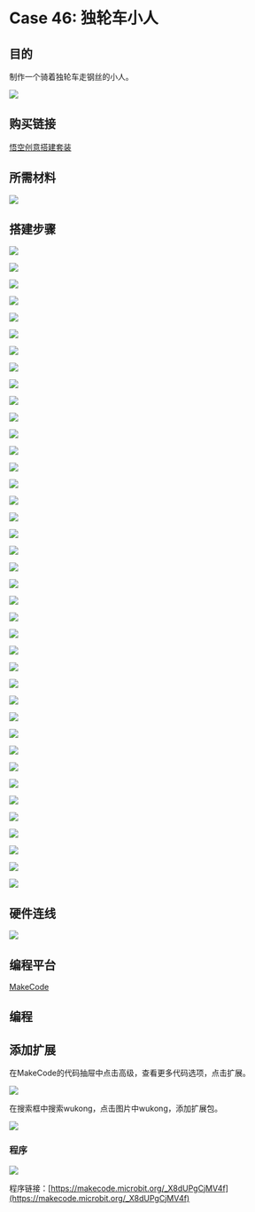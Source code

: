 # Case 46: 独轮车小人
## 目的
制作一个骑着独轮车走钢丝的小人。

![](./images/Wonder-Building-Kit-case-46-01.png)

## 购买链接

[悟空创意搭建套装](https://item.taobao.com/item.htm?id=649813731275&spm=2015.23436601.0.0)

## 所需材料

![](./images/Wonder-Building-Kit-step-case-46-01.png)

## 搭建步骤


![](./images/Wonder-Building-Kit-step-case-46-02.png)

![](./images/Wonder-Building-Kit-step-case-46-03.png)

![](./images/Wonder-Building-Kit-step-case-46-04.png)

![](./images/Wonder-Building-Kit-step-case-46-05.png)

![](./images/Wonder-Building-Kit-step-case-46-06.png)

![](./images/Wonder-Building-Kit-step-case-46-07.png)

![](./images/Wonder-Building-Kit-step-case-46-08.png)

![](./images/Wonder-Building-Kit-step-case-46-09.png)

![](./images/Wonder-Building-Kit-step-case-46-10.png)

![](./images/Wonder-Building-Kit-step-case-46-11.png)

![](./images/Wonder-Building-Kit-step-case-46-12.png)

![](./images/Wonder-Building-Kit-step-case-46-13.png)

![](./images/Wonder-Building-Kit-step-case-46-14.png)

![](./images/Wonder-Building-Kit-step-case-46-15.png)

![](./images/Wonder-Building-Kit-step-case-46-16.png)

![](./images/Wonder-Building-Kit-step-case-46-17.png)

![](./images/Wonder-Building-Kit-step-case-46-18.png)

![](./images/Wonder-Building-Kit-step-case-46-19.png)

![](./images/Wonder-Building-Kit-step-case-46-20.png)

![](./images/Wonder-Building-Kit-step-case-46-21.png)

![](./images/Wonder-Building-Kit-step-case-46-22.png)

![](./images/Wonder-Building-Kit-step-case-46-23.png)

![](./images/Wonder-Building-Kit-step-case-46-24.png)

![](./images/Wonder-Building-Kit-step-case-46-25.png)

![](./images/Wonder-Building-Kit-step-case-46-26.png)

![](./images/Wonder-Building-Kit-step-case-46-27.png)

![](./images/Wonder-Building-Kit-step-case-46-28.png)

![](./images/Wonder-Building-Kit-step-case-46-29.png)

![](./images/Wonder-Building-Kit-step-case-46-30.png)

![](./images/Wonder-Building-Kit-step-case-46-31.png)

![](./images/Wonder-Building-Kit-step-case-46-32.png)

![](./images/Wonder-Building-Kit-step-case-46-33.png)

![](./images/Wonder-Building-Kit-step-case-46-34.png)

![](./images/Wonder-Building-Kit-step-case-46-35.png)

![](./images/Wonder-Building-Kit-step-case-46-36.png)

![](./images/Wonder-Building-Kit-step-case-46-37.png)

![](./images/Wonder-Building-Kit-step-case-46-38.png)

![](./images/Wonder-Building-Kit-step-case-46-39.png)

![](./images/Wonder-Building-Kit-step-case-46-40.png)

## 硬件连线

![](./images/Wonder-Building-Kit-case-46-03.png)

## 编程平台

[MakeCode](https://makecode.microbit.org/)

## 编程
## 添加扩展
在MakeCode的代码抽屉中点击高级，查看更多代码选项，点击扩展。

![](./images/Wonder-Building-Kit-case-21-02.png)

在搜索框中搜索wukong，点击图片中wukong，添加扩展包。

![](./images/Wonder-Building-Kit-case-21-03.png)





### 程序

![](./images/Wonder-Building-Kit-case-46-04.png)

程序链接：[https://makecode.microbit.org/_X8dUPgCjMV4f](https://makecode.microbit.org/_X8dUPgCjMV4f)
